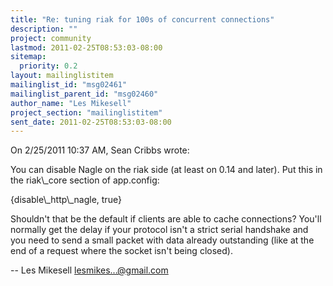```yaml
---
title: "Re: tuning riak for 100s of concurrent connections"
description: ""
project: community
lastmod: 2011-02-25T08:53:03-08:00
sitemap:
  priority: 0.2
layout: mailinglistitem
mailinglist_id: "msg02461"
mailinglist_parent_id: "msg02460"
author_name: "Les Mikesell"
project_section: "mailinglistitem"
sent_date: 2011-02-25T08:53:03-08:00
---
```


On 2/25/2011 10:37 AM, Sean Cribbs wrote:

You can disable Nagle on the riak side (at least on 0.14 and later). Put this 
in the riak\\_core section of app.config:

{disable\\_http\\_nagle, true}


Shouldn't that be the default if clients are able to cache connections? 
 You'll normally get the delay if your protocol isn't a strict serial 
handshake and you need to send a small packet with data already 
outstanding (like at the end of a request where the socket isn't being 
closed).


--
 Les Mikesell
 lesmikes...@gmail.com
